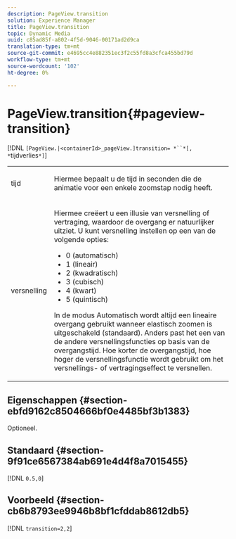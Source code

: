 ```yaml
---
description: PageView.transition
solution: Experience Manager
title: PageView.transition
topic: Dynamic Media
uuid: c85ad85f-a802-4f5d-9046-00171ad2d9ca
translation-type: tm+mt
source-git-commit: e4695cc4e882351ec3f2c55fd8a3cfca455bd79d
workflow-type: tm+mt
source-wordcount: '102'
ht-degree: 0%

---
```



# PageView.transition{#pageview-transition}

[!DNL `[PageView.|<containerId>_pageView.]transition= *``*[, *`tijdverlies`*]`]

<table id="table_E314540D347D47699C04EB80D20C0721"> 
 <tbody> 
  <tr> 
   <td colname="col1"> <p> <span class="codeph"><span class="varname"> tijd</span></span> </p> </td> 
   <td colname="col2"> <p> Hiermee bepaalt u de tijd in seconden die de animatie voor een enkele zoomstap nodig heeft. </p> </td> 
  </tr> 
  <tr> 
   <td colname="col1"> <p><span class="codeph"><span class="varname"> versnelling</span></span> </p> </td> 
   <td colname="col2"> <p> Hiermee creëert u een illusie van versnelling of vertraging, waardoor de overgang er natuurlijker uitziet. U kunt versnelling instellen op een van de volgende opties: </p> <p> 
     <ul id="ul_DA0D1CF2F2484410BFCCACA86661702E"> 
      <li id="li_93A2D53A53314D9594CEDC9EB20381D4">0 (automatisch) </li> 
      <li id="li_AD6A1F03DE544959BC4AA0DD97494F8C"> 1 (lineair) </li> 
      <li id="li_816A3CE796E3415B9650DDA204412A6A"> 2 (kwadratisch) </li> 
      <li id="li_EF00BF6CA2AA48FEB54015FFBA9F8DD4"> 3 (cubisch) </li> 
      <li id="li_F3CB7F0821AF489C84A0CA155F5031A2"> 4 (kwart) </li> 
      <li id="li_F5B844DAF4CC453CA58BF09A660D139F"> 5 (quintisch) </li> 
     </ul> </p> <p>In de modus Automatisch wordt altijd een lineaire overgang gebruikt wanneer elastisch zoomen is uitgeschakeld (standaard). Anders past het een van de andere versnellingsfuncties op basis van de overgangstijd. Hoe korter de overgangstijd, hoe hoger de versnellingsfunctie wordt gebruikt om het versnellings- of vertragingseffect te versnellen. </p> </td> 
  </tr> 
 </tbody> 
</table>

## Eigenschappen {#section-ebfd9162c8504666bf0e4485bf3b1383}

Optioneel.

## Standaard {#section-9f91ce6567384ab691e4d4f8a7015455}

[!DNL `0.5,0`]

## Voorbeeld {#section-cb6b8793ee9946b8bf1cfddab8612db5}

[!DNL `transition=2,2`]
